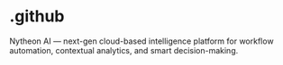 # .github
Nytheon AI — next-gen cloud-based intelligence platform for workflow automation, contextual analytics, and smart decision-making.
